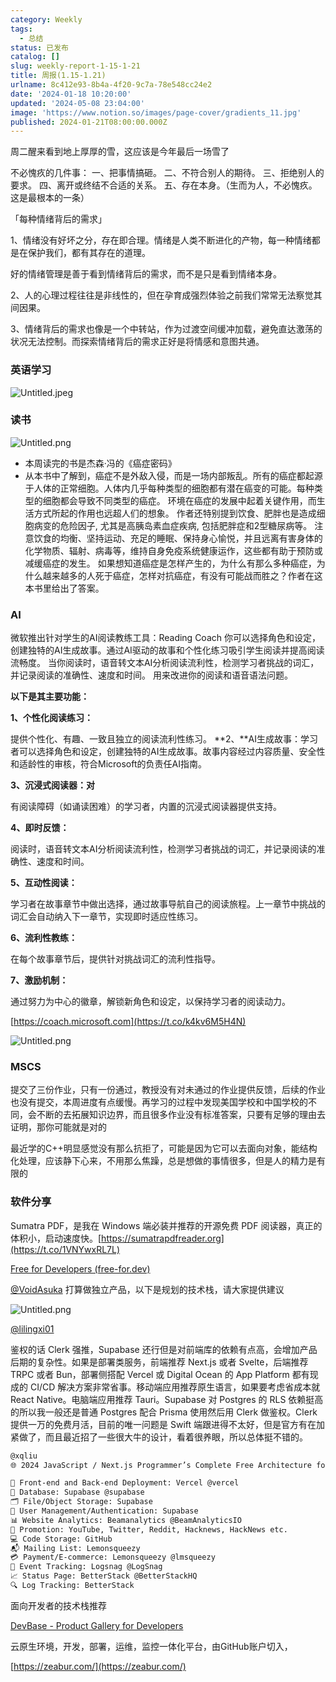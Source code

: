 ```yaml
---
category: Weekly
tags:
  - 总结
status: 已发布
catalog: []
slug: weekly-report-1-15-1-21
title: 周报(1.15-1.21)
urlname: 8c412e93-8b4a-4f20-9c7a-78e548cc24e2
date: '2024-01-18 10:20:00'
updated: '2024-05-08 23:04:00'
image: 'https://www.notion.so/images/page-cover/gradients_11.jpg'
published: 2024-01-21T08:00:00.000Z
---
```


周二醒来看到地上厚厚的雪，这应该是今年最后一场雪了


不必愧疚的几件事：
一、把事情搞砸。
二、不符合别人的期待。
三、拒绝别人的要求。
四、离开或终结不合适的关系。
五、存在本身。（生而为人，不必愧疚。这是最根本的一条）


「每种情绪背后的需求」


1、情绪没有好坏之分，存在即合理。情绪是人类不断进化的产物，每一种情绪都是在保护我们，都有其存在的道理。


好的情绪管理是善于看到情绪背后的需求，而不是只是看到情绪本身。


2、人的心理过程往往是非线性的，但在孕育成强烈体验之前我们常常无法察觉其间因果。


3、情绪背后的需求也像是一个中转站，作为过渡空间缓冲加载，避免直达激荡的状况无法控制。而探索情绪背后的需求正好是将情感和意图共通。


### 英语学习


![Untitled.jpeg](https://prod-files-secure.s3.us-west-2.amazonaws.com/5d24fe63-e567-4804-86f9-9fdc62e13082/faec46dc-9da5-4799-b905-c316418f1168/Untitled.jpeg?X-Amz-Algorithm=AWS4-HMAC-SHA256&X-Amz-Content-Sha256=UNSIGNED-PAYLOAD&X-Amz-Credential=ASIAZI2LB466Q5PEFD2Z%2F20250328%2Fus-west-2%2Fs3%2Faws4_request&X-Amz-Date=20250328T213406Z&X-Amz-Expires=3600&X-Amz-Security-Token=IQoJb3JpZ2luX2VjEP7%2F%2F%2F%2F%2F%2F%2F%2F%2F%2FwEaCXVzLXdlc3QtMiJGMEQCIACgGsRD2sVckI9SbnvDhy1o9PPXxOwLrc0MP8luGxdrAiBZsynULsK7nk1ci8p3mVe3UYLdUa61Uj0vXOiRM%2FqXOyr%2FAwhnEAAaDDYzNzQyMzE4MzgwNSIMhbtYHJMtvcqN9y32KtwDoC68ItMRStRyVUy9voVhfsHZm%2F8ZEUkxbkdv84e2E2ywthI3MDKtLxJt9cZB7ZO%2BndCXolWCob7lGEVGG8j%2Bx0aBHdeYSQsMPVr%2B2L5qn51chaJH0klaSSqvmLk%2FfzQVy4gW%2Fe4zr5HwiIbXDse9bhqyITbkK7%2Bf%2FUVCbtKrZBujjdUS7o5n8Poxfz%2FEKY3955EGpqTNtmmklQYhxCijN1jdvPRRsJykblxfVXOqHjd70yjjDcn6Xr5qTR4DT5CSfh5QiMf%2F891Y7u5MT0sZuTRUjPJcNNpSqLZdUErQ%2FI27d0hmtHoZytNU52Wqe3tyzsXPRwvMae0%2FoMyKtUrhwwtxpTHl1PRQU5bqIUT1ZYnNqdEAUzd8ksXtjz2Ha68%2B%2FdtK9n2ij6%2Fcmps8NU8nbBjLIcntmvk6CWsTg%2FiB4wtxYqb4YkUIh8AjNoWkBopx6FZ2qH%2Fm8qZpI7l4ssZ5vDDEisgelVWz%2Bx1ZIaRJ2xh%2FWBJqppeZ4sk4LIxC5abjKfV9qL48zFlElvdn%2F9HXwC805frNVlVkq2Jrw%2F5LEyCQKwHGO30bnUmBoof78z5z5YQjBK9qUZAs46nExMun0fmWMeZPEA6N0EsjG89XGy59TWbeJrZ21JetxzYw8qicvwY6pgH3uaXLCzTqD59MWRB8EPvdSTDSP4NP02szktQhy93XKKqCSDdGCdkH8HAZTJ3%2FcL82Iz0EnA1PA4zFS%2Fq1EgsiqBbjiLUy7YGxHgkqz6BQ5iTaVE9fKlQap%2FSl68lnzCmmwd%2FWWbjc0hqA2r%2FoSIVrPyYx%2BIZws%2BMbXorc07qv2dxvOvSES%2BK%2FXuU5bqymOSBN7qvwQRDjsLqa1CNuLA4YRfYiRsiu&X-Amz-Signature=40c02819e0d9eee30bca9a08a2ac2e4bb01de392b3092688eaa6e613459171d2&X-Amz-SignedHeaders=host&x-id=GetObject)


### 读书


![Untitled.png](https://prod-files-secure.s3.us-west-2.amazonaws.com/5d24fe63-e567-4804-86f9-9fdc62e13082/08aff459-da99-4ed5-87c6-1f4c95b62ac3/Untitled.png?X-Amz-Algorithm=AWS4-HMAC-SHA256&X-Amz-Content-Sha256=UNSIGNED-PAYLOAD&X-Amz-Credential=ASIAZI2LB466Q5PEFD2Z%2F20250328%2Fus-west-2%2Fs3%2Faws4_request&X-Amz-Date=20250328T213406Z&X-Amz-Expires=3600&X-Amz-Security-Token=IQoJb3JpZ2luX2VjEP7%2F%2F%2F%2F%2F%2F%2F%2F%2F%2FwEaCXVzLXdlc3QtMiJGMEQCIACgGsRD2sVckI9SbnvDhy1o9PPXxOwLrc0MP8luGxdrAiBZsynULsK7nk1ci8p3mVe3UYLdUa61Uj0vXOiRM%2FqXOyr%2FAwhnEAAaDDYzNzQyMzE4MzgwNSIMhbtYHJMtvcqN9y32KtwDoC68ItMRStRyVUy9voVhfsHZm%2F8ZEUkxbkdv84e2E2ywthI3MDKtLxJt9cZB7ZO%2BndCXolWCob7lGEVGG8j%2Bx0aBHdeYSQsMPVr%2B2L5qn51chaJH0klaSSqvmLk%2FfzQVy4gW%2Fe4zr5HwiIbXDse9bhqyITbkK7%2Bf%2FUVCbtKrZBujjdUS7o5n8Poxfz%2FEKY3955EGpqTNtmmklQYhxCijN1jdvPRRsJykblxfVXOqHjd70yjjDcn6Xr5qTR4DT5CSfh5QiMf%2F891Y7u5MT0sZuTRUjPJcNNpSqLZdUErQ%2FI27d0hmtHoZytNU52Wqe3tyzsXPRwvMae0%2FoMyKtUrhwwtxpTHl1PRQU5bqIUT1ZYnNqdEAUzd8ksXtjz2Ha68%2B%2FdtK9n2ij6%2Fcmps8NU8nbBjLIcntmvk6CWsTg%2FiB4wtxYqb4YkUIh8AjNoWkBopx6FZ2qH%2Fm8qZpI7l4ssZ5vDDEisgelVWz%2Bx1ZIaRJ2xh%2FWBJqppeZ4sk4LIxC5abjKfV9qL48zFlElvdn%2F9HXwC805frNVlVkq2Jrw%2F5LEyCQKwHGO30bnUmBoof78z5z5YQjBK9qUZAs46nExMun0fmWMeZPEA6N0EsjG89XGy59TWbeJrZ21JetxzYw8qicvwY6pgH3uaXLCzTqD59MWRB8EPvdSTDSP4NP02szktQhy93XKKqCSDdGCdkH8HAZTJ3%2FcL82Iz0EnA1PA4zFS%2Fq1EgsiqBbjiLUy7YGxHgkqz6BQ5iTaVE9fKlQap%2FSl68lnzCmmwd%2FWWbjc0hqA2r%2FoSIVrPyYx%2BIZws%2BMbXorc07qv2dxvOvSES%2BK%2FXuU5bqymOSBN7qvwQRDjsLqa1CNuLA4YRfYiRsiu&X-Amz-Signature=8b618a489531bf8539e2a55cdc1abc44d17451b754963ffb889a47c090a348dc&X-Amz-SignedHeaders=host&x-id=GetObject)

- 本周读完的书是杰森·冯的《癌症密码》
- 从本书中了解到，癌症不是外敌入侵，而是一场内部叛乱。所有的癌症都起源于人体的正常细胞。人体内几乎每种类型的细胞都有潜在癌变的可能。每种类型的细胞都会导致不同类型的癌症。
环境在癌症的发展中起着关键作用，而生活方式所起的作用也远超人们的想象。
作者还特别提到饮食、肥胖也是造成细胞病变的危险因子, 尤其是高胰岛素血症疾病, 包括肥胖症和2型糖尿病等。
注意饮食的均衡、坚持运动、充足的睡眠、保持身心愉悦，并且远离有害身体的化学物质、辐射、病毒等，维持自身免疫系统健康运作，这些都有助于预防或减缓癌症的发生。
如果想知道癌症是怎样产生的，为什么有那么多种癌症，为什么越来越多的人死于癌症，怎样对抗癌症，有没有可能战而胜之？作者在这本书里给出了答案。

### AI


微软推出针对学生的AI阅读教练工具：Reading Coach
你可以选择角色和设定，创建独特的AI生成故事。通过AI驱动的故事和个性化练习吸引学生阅读并提高阅读流畅度。
当你阅读时，语音转文本AI分析阅读流利性，检测学习者挑战的词汇，并记录阅读的准确性、速度和时间。
用来改进你的阅读和语音语法问题。


**以下是其主要功能：**


**1、个性化阅读练习：**


提供个性化、有趣、一致且独立的阅读流利性练习。
**2、**AI生成故事：学习者可以选择角色和设定，创建独特的AI生成故事。故事内容经过内容质量、安全性和适龄性的审核，符合Microsoft的负责任AI指南。


**3、沉浸式阅读器：对**


有阅读障碍（如诵读困难）的学习者，内置的沉浸式阅读器提供支持。


**4、即时反馈：**


阅读时，语音转文本AI分析阅读流利性，检测学习者挑战的词汇，并记录阅读的准确性、速度和时间。


**5、互动性阅读：**


学习者在故事章节中做出选择，通过故事导航自己的阅读旅程。上一章节中挑战的词汇会自动纳入下一章节，实现即时适应性练习。


**6、流利性教练：**


在每个故事章节后，提供针对挑战词汇的流利性指导。


**7、激励机制：**


通过努力为中心的徽章，解锁新角色和设定，以保持学习者的阅读动力。


[https://coach.microsoft.com](https://t.co/k4kv6M5H4N)


![Untitled.png](https://prod-files-secure.s3.us-west-2.amazonaws.com/5d24fe63-e567-4804-86f9-9fdc62e13082/8f53d036-0cfc-469d-a837-f15107675ae4/Untitled.png?X-Amz-Algorithm=AWS4-HMAC-SHA256&X-Amz-Content-Sha256=UNSIGNED-PAYLOAD&X-Amz-Credential=ASIAZI2LB466Q5PEFD2Z%2F20250328%2Fus-west-2%2Fs3%2Faws4_request&X-Amz-Date=20250328T213406Z&X-Amz-Expires=3600&X-Amz-Security-Token=IQoJb3JpZ2luX2VjEP7%2F%2F%2F%2F%2F%2F%2F%2F%2F%2FwEaCXVzLXdlc3QtMiJGMEQCIACgGsRD2sVckI9SbnvDhy1o9PPXxOwLrc0MP8luGxdrAiBZsynULsK7nk1ci8p3mVe3UYLdUa61Uj0vXOiRM%2FqXOyr%2FAwhnEAAaDDYzNzQyMzE4MzgwNSIMhbtYHJMtvcqN9y32KtwDoC68ItMRStRyVUy9voVhfsHZm%2F8ZEUkxbkdv84e2E2ywthI3MDKtLxJt9cZB7ZO%2BndCXolWCob7lGEVGG8j%2Bx0aBHdeYSQsMPVr%2B2L5qn51chaJH0klaSSqvmLk%2FfzQVy4gW%2Fe4zr5HwiIbXDse9bhqyITbkK7%2Bf%2FUVCbtKrZBujjdUS7o5n8Poxfz%2FEKY3955EGpqTNtmmklQYhxCijN1jdvPRRsJykblxfVXOqHjd70yjjDcn6Xr5qTR4DT5CSfh5QiMf%2F891Y7u5MT0sZuTRUjPJcNNpSqLZdUErQ%2FI27d0hmtHoZytNU52Wqe3tyzsXPRwvMae0%2FoMyKtUrhwwtxpTHl1PRQU5bqIUT1ZYnNqdEAUzd8ksXtjz2Ha68%2B%2FdtK9n2ij6%2Fcmps8NU8nbBjLIcntmvk6CWsTg%2FiB4wtxYqb4YkUIh8AjNoWkBopx6FZ2qH%2Fm8qZpI7l4ssZ5vDDEisgelVWz%2Bx1ZIaRJ2xh%2FWBJqppeZ4sk4LIxC5abjKfV9qL48zFlElvdn%2F9HXwC805frNVlVkq2Jrw%2F5LEyCQKwHGO30bnUmBoof78z5z5YQjBK9qUZAs46nExMun0fmWMeZPEA6N0EsjG89XGy59TWbeJrZ21JetxzYw8qicvwY6pgH3uaXLCzTqD59MWRB8EPvdSTDSP4NP02szktQhy93XKKqCSDdGCdkH8HAZTJ3%2FcL82Iz0EnA1PA4zFS%2Fq1EgsiqBbjiLUy7YGxHgkqz6BQ5iTaVE9fKlQap%2FSl68lnzCmmwd%2FWWbjc0hqA2r%2FoSIVrPyYx%2BIZws%2BMbXorc07qv2dxvOvSES%2BK%2FXuU5bqymOSBN7qvwQRDjsLqa1CNuLA4YRfYiRsiu&X-Amz-Signature=809162411951e9991ad013c16f7fbf5c4cbacbc89103ea870966e9a5a857d4d9&X-Amz-SignedHeaders=host&x-id=GetObject)


### MSCS


提交了三份作业，只有一份通过，教授没有对未通过的作业提供反馈，后续的作业也没有提交，本周进度有点缓慢。再学习的过程中发现美国学校和中国学校的不同，会不断的去拓展知识边界，而且很多作业没有标准答案，只要有足够的理由去证明，那你可能就是对的


最近学的C++明显感觉没有那么抗拒了，可能是因为它可以去面向对象，能结构化处理，应该静下心来，不用那么焦躁，总是想做的事情很多，但是人的精力是有限的


### 软件分享


Sumatra PDF，是我在 Windows 端必装并推荐的开源免费 PDF 阅读器，真正的体积小，启动速度快。[https://sumatrapdfreader.org](https://t.co/1VNYwxRL7L)


[Free for Developers (free-for.dev)](https://free-for.dev/#/)


[@VoidAsuka](https://twitter.com/VoidAsuka) 打算做独立产品，以下是规划的技术栈，请大家提供建议


![Untitled.png](https://prod-files-secure.s3.us-west-2.amazonaws.com/5d24fe63-e567-4804-86f9-9fdc62e13082/93561a3c-b2bc-4a43-bbc5-67e3f740ed5e/Untitled.png?X-Amz-Algorithm=AWS4-HMAC-SHA256&X-Amz-Content-Sha256=UNSIGNED-PAYLOAD&X-Amz-Credential=ASIAZI2LB466Q5PEFD2Z%2F20250328%2Fus-west-2%2Fs3%2Faws4_request&X-Amz-Date=20250328T213406Z&X-Amz-Expires=3600&X-Amz-Security-Token=IQoJb3JpZ2luX2VjEP7%2F%2F%2F%2F%2F%2F%2F%2F%2F%2FwEaCXVzLXdlc3QtMiJGMEQCIACgGsRD2sVckI9SbnvDhy1o9PPXxOwLrc0MP8luGxdrAiBZsynULsK7nk1ci8p3mVe3UYLdUa61Uj0vXOiRM%2FqXOyr%2FAwhnEAAaDDYzNzQyMzE4MzgwNSIMhbtYHJMtvcqN9y32KtwDoC68ItMRStRyVUy9voVhfsHZm%2F8ZEUkxbkdv84e2E2ywthI3MDKtLxJt9cZB7ZO%2BndCXolWCob7lGEVGG8j%2Bx0aBHdeYSQsMPVr%2B2L5qn51chaJH0klaSSqvmLk%2FfzQVy4gW%2Fe4zr5HwiIbXDse9bhqyITbkK7%2Bf%2FUVCbtKrZBujjdUS7o5n8Poxfz%2FEKY3955EGpqTNtmmklQYhxCijN1jdvPRRsJykblxfVXOqHjd70yjjDcn6Xr5qTR4DT5CSfh5QiMf%2F891Y7u5MT0sZuTRUjPJcNNpSqLZdUErQ%2FI27d0hmtHoZytNU52Wqe3tyzsXPRwvMae0%2FoMyKtUrhwwtxpTHl1PRQU5bqIUT1ZYnNqdEAUzd8ksXtjz2Ha68%2B%2FdtK9n2ij6%2Fcmps8NU8nbBjLIcntmvk6CWsTg%2FiB4wtxYqb4YkUIh8AjNoWkBopx6FZ2qH%2Fm8qZpI7l4ssZ5vDDEisgelVWz%2Bx1ZIaRJ2xh%2FWBJqppeZ4sk4LIxC5abjKfV9qL48zFlElvdn%2F9HXwC805frNVlVkq2Jrw%2F5LEyCQKwHGO30bnUmBoof78z5z5YQjBK9qUZAs46nExMun0fmWMeZPEA6N0EsjG89XGy59TWbeJrZ21JetxzYw8qicvwY6pgH3uaXLCzTqD59MWRB8EPvdSTDSP4NP02szktQhy93XKKqCSDdGCdkH8HAZTJ3%2FcL82Iz0EnA1PA4zFS%2Fq1EgsiqBbjiLUy7YGxHgkqz6BQ5iTaVE9fKlQap%2FSl68lnzCmmwd%2FWWbjc0hqA2r%2FoSIVrPyYx%2BIZws%2BMbXorc07qv2dxvOvSES%2BK%2FXuU5bqymOSBN7qvwQRDjsLqa1CNuLA4YRfYiRsiu&X-Amz-Signature=40a411b3a095596771631effae8fcbd11d871d32befb8441e1790139e4a7ee67&X-Amz-SignedHeaders=host&x-id=GetObject)


[@lilingxi01](https://twitter.com/lilingxi01)


鉴权的话 Clerk 强推，Supabase 还行但是对前端库的依赖有点高，会增加产品后期的复杂性。如果是部署类服务，前端推荐 Next.js 或者 Svelte，后端推荐 TRPC 或者 Bun，部署侧搭配 Vercel 或 Digital Ocean 的 App Platform 都有现成的 CI/CD 解决方案非常省事。移动端应用推荐原生语言，如果要考虑省成本就 React Native。电脑端应用推荐 Tauri。Supabase 对 Postgres 的 RLS 依赖挺高的所以我一般还是普通 Postgres 配合 Prisma 使用然后用 Clerk 做鉴权。Clerk 提供一万的免费月活，目前的唯一问题是 Swift 端跟进得不太好，但是官方有在加紧做了，而且最近招了一些很大牛的设计，看着很养眼，所以总体挺不错的。


```markdown
@xqliu
🌐 2024 JavaScript / Next.js Programmer’s Complete Free Architecture for solo entrepreneur:

🔧 Front-end and Back-end Deployment: Vercel @vercel
💾 Database: Supabase @supabase
🗂️ File/Object Storage: Supabase
👥 User Management/Authentication: Supabase
📊 Website Analytics: Beamanalytics @BeamAnalyticsIO
📣 Promotion: YouTube, Twitter, Reddit, Hacknews, HackNews etc. 
💻 Code Storage: GitHub
📬 Mailing List: Lemonsqueezy
💳 Payment/E-commerce: Lemonsqueezy @lmsqueezy
📌 Event Tracking: Logsnag @LogSnag
📈 Status Page: BetterStack @BetterStackHQ
🔍 Log Tracking: BetterStack
```


面向开发者的技术栈推荐


[DevBase - Product Gallery for Developers](https://devbase.fyi/)


云原生环境，开发，部署，运维，监控一体化平台，由GitHub账户切入，


[https://zeabur.com/](https://zeabur.com/)

